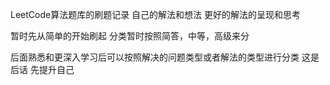 LeetCode算法题库的刷题记录
自己的解法和想法
更好的解法的呈现和思考

暂时先从简单的开始刷起
分类暂时按照简答，中等，高级来分

后面熟悉和更深入学习后可以按照解决的问题类型或者解法的类型进行分类
这是后话
先提升自己
